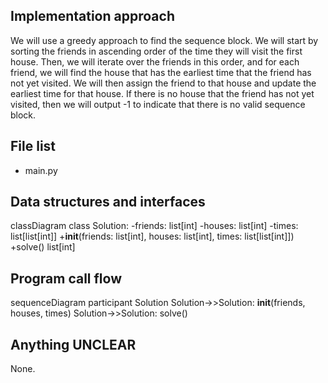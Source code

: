 ## Implementation approach

We will use a greedy approach to find the sequence block. We will start by sorting the friends in ascending order of the time they will visit the first house. Then, we will iterate over the friends in this order, and for each friend, we will find the house that has the earliest time that the friend has not yet visited. We will then assign the friend to that house and update the earliest time for that house. If there is no house that the friend has not yet visited, then we will output -1 to indicate that there is no valid sequence block.

## File list

- main.py

## Data structures and interfaces


classDiagram
    class Solution:
        -friends: list[int]
        -houses: list[int]
        -times: list[list[int]]
        +__init__(friends: list[int], houses: list[int], times: list[list[int]])
        +solve() list[int]


## Program call flow


sequenceDiagram
    participant Solution
    Solution->>Solution: __init__(friends, houses, times)
    Solution->>Solution: solve()


## Anything UNCLEAR

None.

